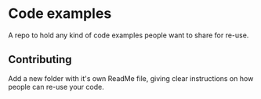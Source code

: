 # Code examples

A repo to hold any kind of code examples people want to share for re-use.

## Contributing

Add a new folder with it's own ReadMe file, giving clear instructions on how people can re-use your code.
